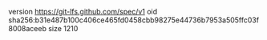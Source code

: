 version https://git-lfs.github.com/spec/v1
oid sha256:b31e487b100c406ce465fd0458cbb98275e44736b7953a505ffc03f8008aceeb
size 1210
